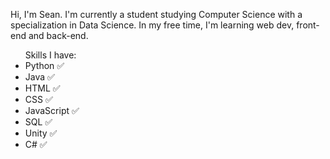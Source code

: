 Hi, I'm Sean. I'm currently a student studying Computer Science with a specialization in Data Science.
In my free time, I'm learning web dev, front-end and back-end.

<ul>Skills I have:
  <li>Python ✅
  <li>Java ✅
  <li>HTML ✅
  <li>CSS ✅
  <li>JavaScript ✅
  <li>SQL ✅
  <li>Unity ✅
  <li>C# ✅


